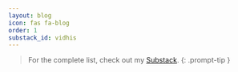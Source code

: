 ```yaml
---
layout: blog
icon: fas fa-blog
order: 1
substack_id: vidhis
---
```


> For the complete list, check out my [Substack](https://vidhis.substack.com/).
{: .prompt-tip }
